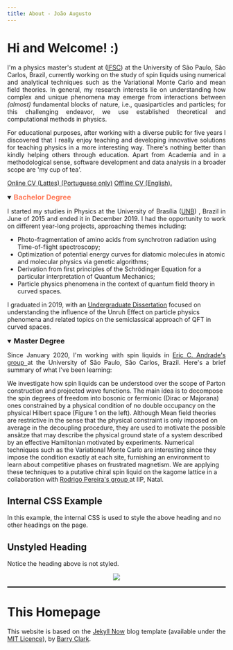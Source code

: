 ```yaml
---
title: About - João Augusto
---
```


<h1>Hi and Welcome! :) </h1>

<p style="text-align:justify"> I'm a physics master's student at (<a href="https://www2.ifsc.usp.br/english/">IFSC</a>) at the University of São Paulo, São Carlos, Brazil, currently working on the study of spin liquids using numerical and analytical techniques such as the Variational Monte Carlo and mean field theories. In general, my research interests lie on understanding how complex and unique phenomena may emerge from interactions between <i>(almost)</i> fundamental blocks of nature, i.e., quasiparticles and particles; for this challenging endeavor, we use established theoretical and computational methods in physics.  </p>

<p style="text-align:justify"> For educational purposes, after working with a diverse public for five years I discovered that I really enjoy teaching and developing innovative solutions for teaching physics in a more interesting way. There's nothing better than kindly helping others through education. Apart from Academia and in a methodological sense, software development and data analysis in a broader scope are 'my cup of tea'.   </p>

<a href="http://lattes.cnpq.br/6559029217359209"> Online CV (Lattes) (Portuguese only)</a> 
<a target="_blank" href="../files/offlinecv-en-joaoa.pdf">Offline CV (English).</a>


<details open>
<summary><h3 style="color: #FF7A59;display:inline">Bachelor Degree</h3></summary>

<p style="text-align:justify">I started my studies in Physics at the University of Brasília (<a href="https://international.unb.br/">UNB</a>) , Brazil in June of 2015 and ended it in December 2019. I had the opportunity to work on different year-long projects, approaching themes including:

</p>

<ul>
<li>Photo-fragmentation of amino acids from synchrotron radiation using Time-of-flight spectroscopy;</li>
<li>
Optimization of potential energy curves for diatomic molecules in atomic and molecular physics via genetic algorithms;</li>
<li>Derivation from first principles of the Schrödinger Equation for a particular interpretation of Quantum Mechanics;</li>
<li>Particle physics phenomena in the context of quantum field theory in curved spaces.</li>
</ul>

<p>I graduated in 2019, with an <a href="../publications#tcc">Undergraduate Dissertation</a> focused on understanding the influence of the Unruh Effect on particle physics phenomena and related topics on the semiclassical approach of QFT in curved spaces.</p>
</details>

<details open>
<summary><h3 style="display:inline">Master Degree</h3></summary>

<p style="text-align:justify">Since January 2020, I'm working with spin liquids in <a href="https://sites.google.com/site/castroeandrade"> Eric C. Andrade's group </a>at the University of São Paulo, São Carlos, Brazil.  Here's a brief summary of what I've been learning:
</p>

We investigate how spin liquids can be understood over the scope of Parton construction and projected wave functions. The main idea is to decompose the spin degrees of freedom into bosonic or fermionic (Dirac or Majorana) ones constrained by a physical condition of no double occupancy on the physical Hilbert space (Figure 1 on the left). Although Mean field theories are restrictive in the sense that the physical constraint is only imposed on average in the decoupling procedure, they are used to motivate the possible ansätze that may describe the physical ground state of a system described by an effective Hamiltonian motivated by experiments. Numerical techniques such as the Variational Monte Carlo are interesting since they impose the condition exactly at each site, furnishing an environment to learn about competitive phases on frustrated magnetism. We are applying these techniques to a putative chiral spin liquid on the kagome lattice in a collaboration with <a href="https://www.iip.ufrn.br/qiqm/people/our-group/rodrigo-pereira/"> Rodrigo Pereira's group </a> at IIP, Natal.
</details>


 <h2 id="first-heading">Internal CSS Example</h2>

<p>In this example, the internal CSS is used to style the above heading and no other headings on the page.</p>

<h2>Unstyled Heading</h2>

<p>Notice the heading above is not styled.</p>

<div style="text-align: center;">

  <img src="../pictures/bitmap.png.jpg">

</div>

<hr style="border: 1px solid" noshade>

<h1>This Homepage</h1>
<p style="text-align:justify">This website is based on the <a href="https://github.com/barryclark/jekyll-now">Jekyll Now</a> blog template (available under the <a href="https://opensource.org/licenses/MIT">MIT Licence</a>), by <a href="https://github.com/barryclark">Barry Clark</a>.</p>
